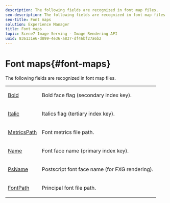 ```yaml
---
description: The following fields are recognized in font map files.
seo-description: The following fields are recognized in font map files.
seo-title: Font maps
solution: Experience Manager
title: Font maps
topic: Scene7 Image Serving - Image Rendering API
uuid: 836131e6-d899-4e36-a837-df46bf27a6b2
---
```


# Font maps{#font-maps}

The following fields are recognized in font map files.

<table id="simpletable_D04FFCE02C7140E38D58FB2C916EABF3"> 
 <tr class="strow"> 
  <td class="stentry"> <p><span class="codeph"> <a href="r_bold_font.md#reference_F7B017EF67574A29ABFC3954AB64159C" type="reference" format="dita" scope="local"> Bold</a></span> </p></td> 
  <td class="stentry"> <p>Bold face flag (secondary index key). </p></td> 
 </tr> 
 <tr class="strow"> 
  <td class="stentry"> <p><span class="codeph"> <a href="r_italic_font.md#reference_DC04A532B34A41AF81B0B9644ACFAAD6" type="reference" format="dita" scope="local"> Italic</a></span> </p></td> 
  <td class="stentry"> <p>Italics flag (tertiary index key). </p></td> 
 </tr> 
 <tr class="strow"> 
  <td class="stentry"> <p><span class="codeph"> <a href="r_metricspath_font.md#reference_4E10B351637B47B5B2766B8B35E87ECE" type="reference" format="dita" scope="local"> MetricsPath</a></span> </p></td> 
  <td class="stentry"> <p>Font metrics file path. </p></td> 
 </tr> 
 <tr class="strow"> 
  <td class="stentry"> <span class="codeph"> <a href="../../../../../../is-api/image-catalog/image-serving-api-ref/c-image-catalog-reference/c-font-map-reference/r-name-font.md#reference-c55889877dc54aabb60734dcde86ee76" type="reference" format="dita" scope="local"> Name</a></span> </td> 
  <td class="stentry"> <p>Font face name (primary index key). </p></td> 
 </tr> 
 <tr class="strow"> 
  <td class="stentry"> <p><span class="codeph"> <a href="r_psname_font.md#reference_B5C55AD0ADD048FD897515CBF46FBBE0" type="reference" format="dita" scope="local"> PsName</a></span> </p></td> 
  <td class="stentry"> <p>Postscript font face name (for FXG rendering). </p></td> 
 </tr> 
 <tr class="strow"> 
  <td class="stentry"> <p><span class="codeph"> <a href="r_fontpath.md#reference_D828D99114B54223AF593ECFC7BC223D" type="reference" format="dita" scope="local"> FontPath</a></span> </p></td> 
  <td class="stentry"> <p>Principal font file path. </p></td> 
 </tr> 
</table>

